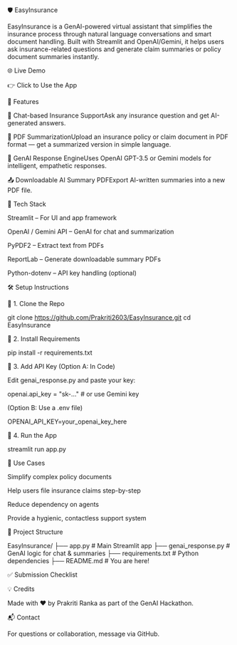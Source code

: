 🛡️ EasyInsurance

EasyInsurance is a GenAI-powered virtual assistant that simplifies the insurance process through natural language conversations and smart document handling. Built with Streamlit and OpenAI/Gemini, it helps users ask insurance-related questions and generate claim summaries or policy document summaries instantly.

🌐 Live Demo

👉 Click to Use the App

🚀 Features

🤖 Chat-based Insurance SupportAsk any insurance question and get AI-generated answers.

📄 PDF SummarizationUpload an insurance policy or claim document in PDF format — get a summarized version in simple language.

🧠 GenAI Response EngineUses OpenAI GPT-3.5 or Gemini models for intelligent, empathetic responses.

📤 Downloadable AI Summary PDFExport AI-written summaries into a new PDF file.

🧰 Tech Stack

Streamlit – For UI and app framework

OpenAI / Gemini API – GenAI for chat and summarization

PyPDF2 – Extract text from PDFs

ReportLab – Generate downloadable summary PDFs

Python-dotenv – API key handling (optional)

🛠️ Setup Instructions

🔹 1. Clone the Repo

git clone https://github.com/Prakriti2603/EasyInsurance.git
cd EasyInsurance

🔹 2. Install Requirements

pip install -r requirements.txt

🔹 3. Add API Key (Option A: In Code)

Edit genai_response.py and paste your key:

openai.api_key = "sk-..."  # or use Gemini key

(Option B: Use a .env file)

OPENAI_API_KEY=your_openai_key_here

🔹 4. Run the App

streamlit run app.py

🧠 Use Cases

Simplify complex policy documents

Help users file insurance claims step-by-step

Reduce dependency on agents

Provide a hygienic, contactless support system

📁 Project Structure

EasyInsurance/
├── app.py                # Main Streamlit app
├── genai_response.py     # GenAI logic for chat & summaries
├── requirements.txt      # Python dependencies
├── README.md             # You are here!

✅ Submission Checklist



💡 Credits

Made with ❤️ by Prakriti Ranka as part of the GenAI Hackathon.

📬 Contact

For questions or collaboration, message via GitHub.

